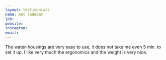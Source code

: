 ```yaml
---
layout: testimonials
name: mat ladebat
job:  
website:
instagram:
email:
---
```

The water-housings are very easy to use, it does not take me even 5 min. to set it up. I like very much the ergonomics and the weight is very nice.
